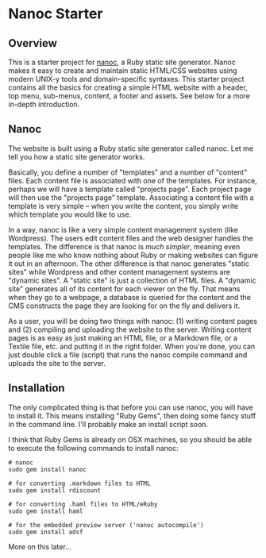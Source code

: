 # Nanoc Starter

## Overview

This is a starter project for [nanoc](http://nanoc.stoneship.org/), a Ruby static site generator. Nanoc makes it easy to create and maintain static HTML/CSS websites using modern UNIX-y tools and domain-specific syntaxes. This starter project contains all the basics for creating a simple HTML website with a header, top menu, sub-menus, content, a footer and assets. See below for a more in-depth introduction.

## Nanoc

The website is built using a Ruby static site generator called nanoc. Let me tell you how a static site generator works.

Basically, you define a number of "templates" and a number of "content" files. Each content file is associated with one of the templates. For instance, perhaps we will have a template called "projects page". Each project page will then use the "projects page" template. Associating a content file with a template is very simple – when you write the content, you simply write which template you would like to use.

In a way, nanoc is like a very simple content management system (like Wordpress). The users edit content files and the web designer handles the templates. The difference is that nanoc is *much simpler*, meaning even people like me who know nothing about Ruby or making websites can figure it out in an afternoon. The other difference is that nanoc generates "static sites" while Wordpress and other content management systems are "dynamic sites". A "static site" is just a collection of HTML files. A "dynamic site" generates all of its content for each viewer on the fly. That means when they go to a webpage, a database is queried for the content and the CMS constructs the page they are looking for on the fly and delivers it.

As a user, you will be doing two things with nanoc: (1) writing content pages and (2) compiling and uploading the website to the server. Writing content pages is as easy as just making an HTML file, or a Markdown file, or a Textile file, etc. and putting it in the right folder. When you're done, you can just double click a file (script) that runs the nanoc compile command and uploads the site to the server.

## Installation

The only complicated thing is that before you can use nanoc, you will have to install it. This means installing "Ruby Gems", then doing some fancy stuff in the command line. I'll probably make an install script soon.

I think that Ruby Gems is already on OSX machines, so you should be able to execute the following commands to install nanoc:

~~~
# nanoc
sudo gem install nanoc

# for converting .markdown files to HTML
sudo gem install rdiscount

# for converting .haml files to HTML/eRuby
sudo gem install haml

# for the embedded preview server ('nanoc autocompile')
sudo gem install adsf
~~~

More on this later...

